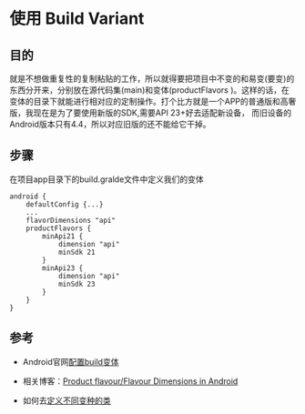 使用 Build Variant
=================

目的
----

就是不想做重复性的复制粘贴的工作，所以就得要把项目中不变的和易变(要变)的东西分开来，分别放在源代码集(main)和变体(productFlavors )。这样的话，在变体的目录下就能进行相对应的定制操作。打个比方就是一个APP的普通版和高奢版，我现在是为了要使用新版的SDK,需要API 23+好去适配新设备， 而旧设备的Android版本只有4.4，所以对应旧版的还不能给它干掉。

步骤
-----

在项目app目录下的build.gralde文件中定义我们的变体

    android {
        defaultConfig {...}
        ...
        flavorDimensions "api"
        productFlavors {
            minApi21 {
                dimension "api"
                minSdk 21
            }
            minApi23 {
                dimension "api"
                minSdk 23
            }
        }
    }



参考
----

* Android官网[配置build变体](https://developer.android.com/studio/build/build-variants)

* 相关博客：[Product flavour/Flavour Dimensions in Android ](https://proandroiddev.com/product-flavour-flavour-dimensions-in-android-how-to-customize-your-app-395c17b0ff9b)

* 如何去[定义不同变种的类](https://stackoverflow.com/questions/23698863/build-flavors-for-different-version-of-same-class)

